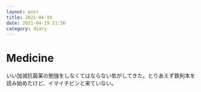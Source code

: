 ```yaml
---
layout: post
title: 2021-04-19
date: 2021-04-19 21:56
category: diary
---
```


# Medicine
いい加減抗菌薬の勉強をしなくてはならない気がしてきた。とりあえず鉄則本を読み始めたけど、イマイチピンと来ていない。
